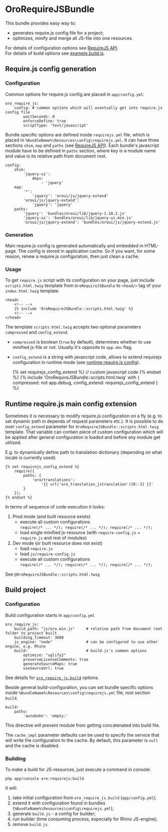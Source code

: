 OroRequireJSBundle
====================
This bundle provides easy way to:

 -  generates require.js config file for a project;
 -  optimizes, minify and merge all JS-file into one resources.

For details of configuration options see [RequireJS API].<br />
For details of build options see [example.build.js].

## Require.js config generation
### Configuration
Common options for require.js config are placed in ```app/config.yml```:

    oro_require_js:
        config: # common options which will eventually get into require.js config file
            waitSeconds: 0
            enforceDefine: true
            scriptType: 'text/javascript'

Bundle specific options are defined inside ```requirejs.yml``` file, which is placed in ```%BundleName%\Resources\config\requirejs.yml```.
It can have three sections ```shim```, ```map``` and ```paths``` (see [RequireJS API]).
Each bundle's javascript module have to be defined in ```paths``` section, where key is a module name and value is its relative path from document root.

    config:
        shim:
            'jquery-ui':
                deps:
                    - 'jquery'
        map:
            '*':
                'jquery': 'oroui/js/jquery-extend'
            'oroui/js/jquery-extend':
                'jquery': 'jquery'
        paths:
            'jquery': 'bundles/oroui/lib/jquery-1.10.2.js'
            'jquery-ui': 'bundles/oroui/lib/jquery-ui.min.js'
            'oroui/js/jquery-extend': 'bundles/oroui/js/jquery-extend.js'

### Generation
Main require.js config is generated automatically and embedded in HTML-page. The config is stored in application cache. So if you want, for some reason, renew a require.js configuration, then just clean a cache.

### Usage
To get `require.js` script with its configuration on your page, just include `scripts.html.twig` template from `OroRequireJSBundle` to `<head/>` tag of your `index.html.twig` template.

    <head>
        <!-- -->
        {% include 'OroRequireJSBundle::scripts.html.twig' %}
        <!-- -->
    </head>




The template `scripts.html.twig` accepts two optional parameters `compressed` and `config_extend`.

- `compressed` is boolean (`true` by default), determines whether to use minified js-file or not. Usually it's opposite to `app.dev` flag.
- `config_extend` is a string with javascript code, allows to extend requirejs configuration in runtime mode (see [runtime require.js config](#runtime-requirejs-main-config-extension)).


    {% set requirejs_config_extend %}
        // custom javascript code
    {% endset %}
    {% include 'OroRequireJSBundle::scripts.html.twig' with {
        compressed: not app.debug,
        config_extend: requirejs_config_extend
    } %}


## Runtime require.js main config extension

Sometimes it is necessary to modify require.js configuration on a fly (e.g. to set dynamic path in depends of request parameters etc.).
It is possible to do over `config_extend` parameter for `OroRequireJSBundle::scripts.html.twig` template.
That variable can contain piece of custom configuration which will be applied after general configuration is loaded and before any module get utilized.

E.g. to dynamically define path to translation dictionary (depending on what locale is currently used):

    {% set requirejs_config_extend %}
        require({
            paths: {
                'oro/translations':
                    '{{ url('oro_translation_jstranslation')[0:-3] }}'
            }
        });
    {% endset %}


In terms of sequence of code execution it looks:

 1. Prod mode (and built resource exists)
    - execute all custom configurations<br />
    ```require(/* ... */); require(/* ... */); require(/* ... */);```
    - load single minified js-resource (with ```require-config.js``` + ```require.js``` and rest of modules)
 1. Dev mode (or built resource does not exist)
    - load ```require.js```
    - load ```js/require-config.js```
    - execute all custom configurations<br />
    ```require(/* ... */); require(/* ... */); require(/* ... */);```

See ```@OroRequireJSBundle::scripts.html.twig```

## Build project
### Configuration
Build configuration starts in ```app/config.yml```

    oro_require_js:
        build_path: "js/oro.min.js"     # relative path from document root folder to project built
        building_timeout: 3600
        js_engine: "node"               # can be configured to use other engine, e.g. Rhino
        build:                          # build.js's common options
            optimize: "uglify2"
            preserveLicenseComments: true
            generateSourceMaps: true
            useSourceUrl: true

See details for [```oro_require_js.build```][example.build.js] options.

Beside general build-configuration, you can set bundle specific options inside ```%BundleName%\Resources\config\requirejs.yml``` file, root section ```build```.

    build:
        paths:
            'autobahn': 'empty:'

This directive will prevent module from getting concatenated into build file.

The ```cache_impl``` parameter defaults can be used to specify the service that will write the configuration to the cache. By default, this parameter is ```null``` and the cache is disabled.

### Building
To make a build for JS-resources, just execute a command in console:

    php app/console oro:requirejs:build

It will:

1. take initial configuration from ```oro_require_js.build``` (```app/config.yml```);
1. extend it with configuration found in bundles (```%BundleName%\Resources\config\requirejs.yml```);
1. generate ```build.js``` - a config for builder;
1. run builder (time consuming process, especially for Rhino JS-engine);
1. remove ```build.js```.

[RequireJS API]: <http://requirejs.org/docs/api.html#config>
[example.build.js]: <https://github.com/jrburke/r.js/blob/master/build/example.build.js>
